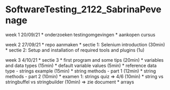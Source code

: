 # SoftwareTesting_2122_SabrinaPevenage

week 1
20/09/21
    * onderzoeken testingomgevingen 
    * aankopen cursus 

week 2
27/09/21
    * repo aanmaken
    * sectie 1: Selenium introduction (30min)
    * sectie 2: Setup and installation of required tools and plugins (1u)

week 3
4/10/21
    * sectie 3
        * first program and some tips (20min)
        * variables and data types (15min)
        * default variable values (5min)
        * reference data type - strings example (15min)
        * string methods - part 1 (12min)
        * string methods - part 2 (10min)
        * examen 1: strings quiz => 4/6 (10min)
        * string vs stringbuffel vs stringbuilder (10min) => zie document
        * arrays 

